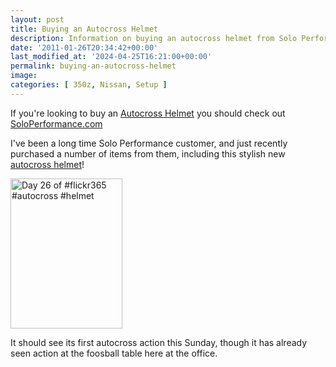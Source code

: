 ```yaml
---
layout: post
title: Buying an Autocross Helmet
description: Information on buying an autocross helmet from Solo Performance Specialties
date: '2011-01-26T20:34:42+00:00'
last_modified_at: '2024-04-25T16:21:00+00:00'
permalink: buying-an-autocross-helmet
image:
categories: [ 350z, Nissan, Setup ]
---
```

If you're looking to buy an [Autocross Helmet](https://soloperformance.com/collections/helmets-and-accessories) you should check out [SoloPerformance.com](https://www.soloperformance.com)

I've been a long time Solo Performance customer, and just recently purchased a number of items from them, including this stylish new [autocross helmet](https://soloperformance.com/collections/helmets-and-accessories)!

<a href="http://www.flickr.com/photos/chammond/5390956023/"><img border="0" alt="Day 26 of #flickr365 #autocross #helmet" src="http://farm6.static.flickr.com/5296/5390956023_41ce9910af_m.jpg" width="179" height="240" /></a>

It should see its first autocross action this Sunday, though it has already seen action at the foosball table here at the office.

